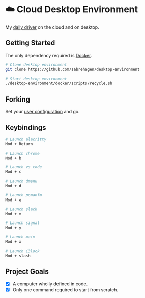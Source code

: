 # ☁️ Cloud Desktop Environment

My [daily driver](https://cloud.docker.com/repository/docker/sabrehagen/desktop-environment) on the cloud and on desktop.

## Getting Started

The only dependency required is [Docker](https://docs.docker.com/install).

```sh
# Clone desktop environment
git clone https://github.com/sabrehagen/desktop-environment

# Start desktop environment
./desktop-environment/docker/scripts/recycle.sh
```

## Forking

Set your [user configuration](docker/scripts/environment.sh#L3) and go.

## Keybindings

```sh
# Launch alacritty
Mod + Return

# Launch chrome
Mod + b

# Launch vs code
Mod + c

# Launch dmenu
Mod + d

# Launch pcmanfm
Mod + e

# Launch slack
Mod + m

# Launch signal
Mod + y

# Launch maim
Mod + x

# Launch i3lock
Mod + slash

```

## Project Goals

- [x] A computer wholly defined in code.
- [x] Only one command required to start from scratch.
